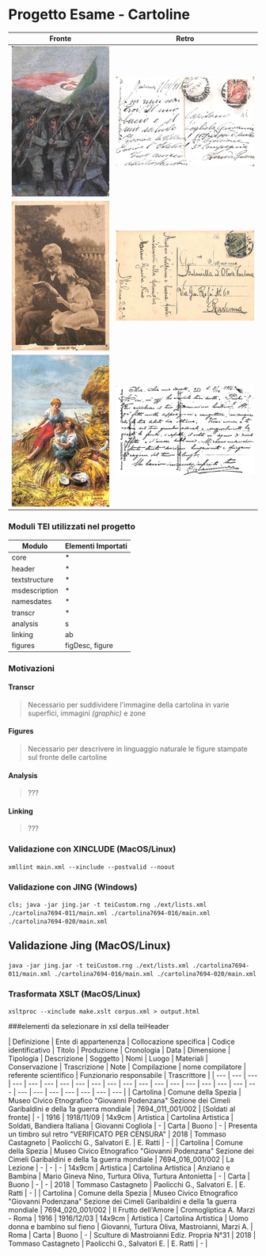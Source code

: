 # Progetto Esame - Cartoline
| Fronte | Retro |
| --- | --- |
| ![timbriFronte](cartolina7694-011/fronte.jpg) | ![timbriRetro](cartolina7694-011/retro.jpg) |
| ![facileFronte](cartolina7694-016/fronte.jpg) | ![facileRetro](cartolina7694-016/retro.jpg) |
| ![diffFronte](cartolina7694-020/fronte.jpg) | ![diffRetro](cartolina7694-020/retro.jpg) |

### Moduli TEI utilizzati nel progetto
| Modulo | Elementi Importati |
| --- | --- |
| core | * |
| header | * |
| textstructure | * |
| msdescription | * |
| namesdates | * |
| transcr | * |
| analysis | s |
| linking | ab |
| figures | figDesc, figure |

### Motivazioni
#### Transcr
> Necessario per suddividere l'immagine della cartolina in varie superfici, immagini _(graphic)_ e zone
#### Figures
> Necessario per descrivere in linguaggio naturale le figure stampate sul fronte delle cartoline
#### Analysis
> ???
#### Linking
> ???

### Validazione con XINCLUDE (MacOS/Linux)
`xmllint main.xml --xinclude --postvalid --noout`
### Validazione con JING (Windows)
`cls; java -jar jing.jar -t teiCustom.rng ./ext/lists.xml ./cartolina7694-011/main.xml ./cartolina7694-016/main.xml ./cartolina7694-020/main.xml`
## Validazione Jing (MacOS/Linux)
`java -jar jing.jar -t teiCustom.rng ./ext/lists.xml ./cartolina7694-011/main.xml ./cartolina7694-016/main.xml ./cartolina7694-020/main.xml`
### Trasformata XSLT (MacOS/Linux)
`xsltproc --xinclude make.xslt corpus.xml > output.html`

###elementi da selezionare in xsl della teiHeader

| Definizione | Ente di appartenenza | Collocazione specifica | Codice identificativo | Titolo | Produzione | Cronologia | Data | Dimensione | Tipologia | Descrizione | Soggetto | Nomi | Luogo | Materiali | Conservazione | Trascrizione | Note | Compilazione | nome compilatore | referente scientifico | Funzionario responsabile | Trascrittore |
| --- | --- | --- | --- | --- | --- | --- | --- | --- | --- | --- | --- | --- | --- | --- | --- | --- | --- | --- | --- | --- | --- | --- | --- | --- | --- |
| Cartolina | Comune della Spezia | Museo Civico Etnografico "Giovanni Podenzana" Sezione dei Cimeli Garibaldini e della 1a guerra mondiale | 7694_011_001/002 | [Soldati al fronte] | - | 1916 | 1918/11/09 | 14x9cm | Artistica | Cartolina Artistica | Soldati, Bandiera Italiana | Giovanni Cogliola | - | Carta | Buono | - | Presenta un timbro sul retro "VERIFICATO PER CENSURA" | 2018 | Tommaso Castagneto | Paolicchi G., Salvatori E. | E. Ratti | - |
| Cartolina | Comune della Spezia | Museo Civico Etnografico "Giovanni Podenzana" Sezione dei Cimeli Garibaldini e della 1a guerra mondiale | 7694_016_001/002 | La Lezione | - | - | - | 14x9cm | Artistica | Cartolina Artistica | Anziano e Bambina | Mario Gineva Nino, Turtura Oliva, Turtura Antonietta | - | Carta | Buono | - | - | 2018 | Tommaso Castagneto | Paolicchi G., Salvatori E. | E. Ratti | - |
| Cartolina | Comune della Spezia | Museo Civico Etnografico "Giovanni Podenzana" Sezione dei Cimeli Garibaldini e della 1a guerra mondiale | 7694_020_001/002 | Il Frutto dell'Amore | Cromogliptica A. Marzi - Roma | 1916 | 1916/12/03 | 14x9cm | Artistica | Cartolina Artistica | Uomo donna e bambino sul fieno | Giovanni, Turtura Oliva, Mastroianni, Marzi A. | Roma | Carta | Buono | - | Sculture di Mastroianni Ediz. Propria N°31 | 2018 | Tommaso Castagneto | Paolicchi G., Salvatori E. | E. Ratti | - |